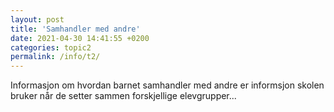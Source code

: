 ```yaml
---
layout: post
title: 'Samhandler med andre'
date: 2021-04-30 14:41:55 +0200
categories: topic2
permalink: /info/t2/
---
```


Informasjon om hvordan barnet samhandler med andre er informsjon skolen bruker når de setter sammen forskjellige elevgrupper...
